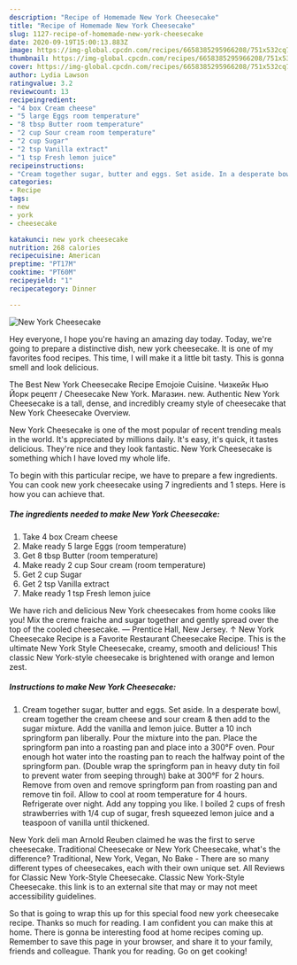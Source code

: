 ```yaml
---
description: "Recipe of Homemade New York Cheesecake"
title: "Recipe of Homemade New York Cheesecake"
slug: 1127-recipe-of-homemade-new-york-cheesecake
date: 2020-09-19T15:00:13.883Z
image: https://img-global.cpcdn.com/recipes/6658385295966208/751x532cq70/new-york-cheesecake-recipe-main-photo.jpg
thumbnail: https://img-global.cpcdn.com/recipes/6658385295966208/751x532cq70/new-york-cheesecake-recipe-main-photo.jpg
cover: https://img-global.cpcdn.com/recipes/6658385295966208/751x532cq70/new-york-cheesecake-recipe-main-photo.jpg
author: Lydia Lawson
ratingvalue: 3.2
reviewcount: 13
recipeingredient:
- "4 box Cream cheese"
- "5 large Eggs room temperature"
- "8 tbsp Butter room temperature"
- "2 cup Sour cream room temperature"
- "2 cup Sugar"
- "2 tsp Vanilla extract"
- "1 tsp Fresh lemon juice"
recipeinstructions:
- "Cream together sugar, butter and eggs. Set aside. In a desperate bowl, cream together the cream cheese and sour cream &amp; then add to the sugar mixture. Add the vanilla and lemon juice. Butter a 10 inch springform pan liberally. Pour the mixture into the pan. Place the springform pan into a roasting pan and place into a 300°F oven. Pour enough hot water into the roasting pan to reach the halfway point of the springform pan. (Double wrap the springform pan in heavy duty tin foil to prevent water from seeping through) bake at 300°F for 2 hours. Remove from oven and remove springform pan from roasting pan and remove tin foil. Allow to cool at room temperature for 4 hours. Refrigerate over night. Add any topping you like. I boiled 2 cups of fresh strawberries with 1/4 cup of sugar, fresh squeezed lemon juice and a teaspoon of vanilla until thickened."
categories:
- Recipe
tags:
- new
- york
- cheesecake

katakunci: new york cheesecake 
nutrition: 268 calories
recipecuisine: American
preptime: "PT17M"
cooktime: "PT60M"
recipeyield: "1"
recipecategory: Dinner

---
```



![New York Cheesecake](https://img-global.cpcdn.com/recipes/6658385295966208/751x532cq70/new-york-cheesecake-recipe-main-photo.jpg)

Hey everyone, I hope you're having an amazing day today. Today, we're going to prepare a distinctive dish, new york cheesecake. It is one of my favorites food recipes. This time, I will make it a little bit tasty. This is gonna smell and look delicious.

The Best New York Cheesecake Recipe Emojoie Cuisine. Чизкейк Нью Йорк рецепт / Cheesecake New York. Магазин. new. Authentic New York Cheesecake is a tall, dense, and incredibly creamy style of cheesecake that New York Cheesecake Overview.

New York Cheesecake is one of the most popular of recent trending meals in the world. It's appreciated by millions daily. It's easy, it's quick, it tastes delicious. They're nice and they look fantastic. New York Cheesecake is something which I have loved my whole life.


To begin with this particular recipe, we have to prepare a few ingredients. You can cook new york cheesecake using 7 ingredients and 1 steps. Here is how you can achieve that.

<!--inarticleads1-->

##### The ingredients needed to make New York Cheesecake:

1. Take 4 box Cream cheese
1. Make ready 5 large Eggs (room temperature)
1. Get 8 tbsp Butter (room temperature)
1. Make ready 2 cup Sour cream (room temperature)
1. Get 2 cup Sugar
1. Get 2 tsp Vanilla extract
1. Make ready 1 tsp Fresh lemon juice


We have rich and delicious New York cheesecakes from home cooks like you! Mix the creme fraiche and sugar together and gently spread over the top of the cooled cheesecake. — Prentice Hall, New Jersey. ↑ New York Cheesecake Recipe is a Favorite Restaurant Cheesecake Recipe. This is the ultimate New York Style Cheesecake, creamy, smooth and delicious! This classic New York-style cheesecake is brightened with orange and lemon zest. 

<!--inarticleads2-->

##### Instructions to make New York Cheesecake:

1. Cream together sugar, butter and eggs. Set aside. In a desperate bowl, cream together the cream cheese and sour cream &amp; then add to the sugar mixture. Add the vanilla and lemon juice. Butter a 10 inch springform pan liberally. Pour the mixture into the pan. Place the springform pan into a roasting pan and place into a 300°F oven. Pour enough hot water into the roasting pan to reach the halfway point of the springform pan. (Double wrap the springform pan in heavy duty tin foil to prevent water from seeping through) bake at 300°F for 2 hours. Remove from oven and remove springform pan from roasting pan and remove tin foil. Allow to cool at room temperature for 4 hours. Refrigerate over night. Add any topping you like. I boiled 2 cups of fresh strawberries with 1/4 cup of sugar, fresh squeezed lemon juice and a teaspoon of vanilla until thickened.


New York deli man Arnold Reuben claimed he was the first to serve cheesecake. Traditional Cheesecake or New York Cheesecake, what&#39;s the difference? Traditional, New York, Vegan, No Bake - There are so many different types of cheesecakes, each with their own unique set. All Reviews for Classic New York-Style Cheesecake. Classic New York-Style Cheesecake. this link is to an external site that may or may not meet accessibility guidelines. 

So that is going to wrap this up for this special food new york cheesecake recipe. Thanks so much for reading. I am confident you can make this at home. There is gonna be interesting food at home recipes coming up. Remember to save this page in your browser, and share it to your family, friends and colleague. Thank you for reading. Go on get cooking!
